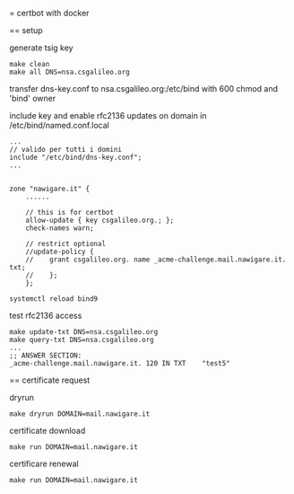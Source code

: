 = certbot with docker

== setup 

generate tsig key
```
make clean
make all DNS=nsa.csgalileo.org 
```

transfer dns-key.conf to nsa.csgalileo.org:/etc/bind with 600 chmod and 'bind' owner

include key and enable rfc2136 updates on domain in /etc/bind/named.conf.local
```
...
// valido per tutti i domini
include "/etc/bind/dns-key.conf";
...


zone "nawigare.it" {
    ......
            
    // this is for certbot
    allow-update { key csgalileo.org.; };
    check-names warn;

    // restrict optional
    //update-policy {
    //    grant csgalileo.org. name _acme-challenge.mail.nawigare.it. txt;
    //    };
    };
```


```
systemctl reload bind9
```

test rfc2136 access
```
make update-txt DNS=nsa.csgalileo.org
make query-txt DNS=nsa.csgalileo.org
...
;; ANSWER SECTION:
_acme-challenge.mail.nawigare.it. 120 IN TXT	"test5"
```

== certificate request

dryrun
```
make dryrun DOMAIN=mail.nawigare.it
```

certificate download
```
make run DOMAIN=mail.nawigare.it
```

certificare renewal
```
make run DOMAIN=mail.nawigare.it
```
